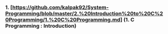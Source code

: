 
### 1. [https://github.com/kalpak92/System-Programming/blob/master/2.%20Introduction%20to%20C%20Programming/1.%20C%20Programming.md] (1. C Programming : Introduction)
